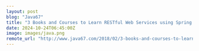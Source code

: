 ```yaml
---
layout: post
blog: "Java67"
title: "3 Books and Courses to Learn RESTful Web Services using Spring and Java in 2025 - Best of Lot"
date: 2024-10-24T06:45:00Z
image: images/java.png
remote_url: "http://www.java67.com/2018/02/3-books-and-courses-to-learn-restful-web-services-with-spring.html"
---
```

